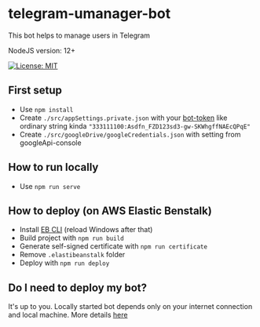 # telegram-umanager-bot

This bot helps to manage users in Telegram

NodeJS version: 12+

[![License: MIT](https://img.shields.io/badge/License-MIT-yellow.svg)](https://opensource.org/licenses/MIT)

## First setup

- Use `npm install`
- Create `./src/appSettings.private.json` with your [bot-token](https://core.telegram.org/bots/api#authorizing-your-bot) like ordinary string kinda `"333111100:Asdfn_FZD123sd3-gw-SKWhgffNAEcQPqE"`
- Create `./src/googleDrive/googleCredentials.json` with setting from googleApi-console

## How to run locally

- Use `npm run serve`

## How to deploy (on AWS Elastic Benstalk)

- Install [EB CLI](https://docs.aws.amazon.com/elasticbeanstalk/latest/dg/eb-cli3-install.html) (reload Windows after that)
- Build project with `npm run build`
- Generate self-signed certificate with `npm run certificate`
- Remove `.elastibeanstalk` folder
- Deploy with `npm run deploy`

## Do I need to deploy my bot?

It's up to you. Locally started bot depends only on your internet connection and local machine. More details [here](https://core.telegram.org/bots/webhooks)
